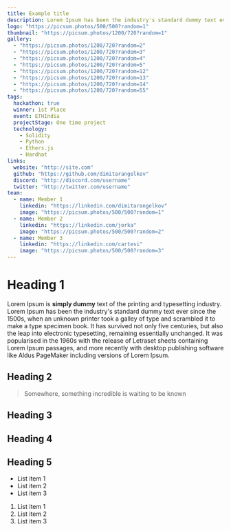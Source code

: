 ```yaml
---
title: Example title
description: Lorem Ipsum has been the industry's standard dummy text ever since the 1500s, when an unknown printer took.
logo: "https://picsum.photos/500/500?random=1"
thumbnail: "https://picsum.photos/1200/720?random=1"
gallery:
  - "https://picsum.photos/1200/720?random=2"
  - "https://picsum.photos/1200/720?random=3"
  - "https://picsum.photos/1200/720?random=4"
  - "https://picsum.photos/1200/720?random=5"
  - "https://picsum.photos/1200/720?random=12"
  - "https://picsum.photos/1200/720?random=13"
  - "https://picsum.photos/1200/720?random=14"
  - "https://picsum.photos/1200/720?random=55"
tags:
  hackathon: true
  winner: 1st Place
  event: ETHIndia
  projectStage: One time project
  technology:
    - Solidity
    - Python
    - Ethers.js
    - Hardhat
links:
  website: "http://site.com"
  github: "https://github.com/dimitarangelkov"
  discord: "http://discord.com/username"
  twitter: "http://twitter.com/username"
team:
  - name: Member 1
    linkedin: "https://linkedin.com/dimitarangelkov"
    image: "https://picsum.photos/500/500?random=1"
  - name: Member 2
    linkedin: "https://linkedin.com/jorka"
    image: "https://picsum.photos/500/500?random=2"
  - name: Member 3
    linkedin: "https://linkedin.com/cartesi"
    image: "https://picsum.photos/500/500?random=3"
---
```


# Heading 1

Lorem Ipsum is **simply dummy** text of the printing and typesetting industry. Lorem Ipsum has been the industry's standard dummy text ever since the 1500s, when an unknown printer took a galley of type and scrambled it to make a type specimen book. It has survived not only five centuries, but also the leap into electronic typesetting, remaining essentially unchanged. It was popularised in the 1960s with the release of Letraset sheets containing Lorem Ipsum passages, and more recently with desktop publishing software like Aldus PageMaker including versions of Lorem Ipsum.

## Heading 2

> Somewhere, something incredible is waiting to be known

## Heading 3

## Heading 4

## Heading 5

- List item 1
- List item 2
- List item 3

1. List item 1
2. List item 2
3. List item 3
